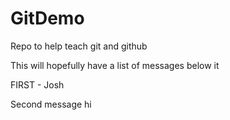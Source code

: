 # GitDemo
Repo to help teach git and github

This will hopefully have a list of messages below it

FIRST - Josh

Second message
hi 
